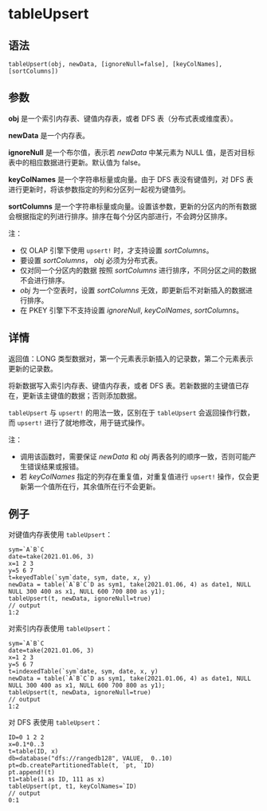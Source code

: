 # tableUpsert

## 语法

`tableUpsert(obj, newData, [ignoreNull=false], [keyColNames],
[sortColumns])`

## 参数

**obj** 是一个索引内存表、键值内存表，或者 DFS 表（分布式表或维度表）。

**newData** 是一个内存表。

**ignoreNull** 是一个布尔值，表示若 *newData* 中某元素为 NULL 值，是否对目标表中的相应数据进行更新。默认值为
false。

**keyColNames** 是一个字符串标量或向量。由于 DFS 表没有键值列，对 DFS
表进行更新时，将该参数指定的列和分区列一起视为键值列。

**sortColumns**
是一个字符串标量或向量。设置该参数，更新的分区内的所有数据会根据指定的列进行排序。排序在每个分区内部进行，不会跨分区排序。

注：

* 仅 OLAP 引擎下使用 `upsert!` 时，才支持设置
  *sortColumns*。
* 要设置 *sortColumns*， *obj* 必须为分布式表。
* 仅对同一个分区内的数据 按照 *sortColumns* 进行排序，不同分区之间的数据不会进行排序。
* *obj* 为一个空表时，设置 *sortColumns* 无效，即更新后不对新插入的数据进行排序。
* 在 PKEY 引擎下不支持设置 *ignoreNull*,
  *keyColNames*, *sortColumns*。

## 详情

返回值：LONG 类型数据对，第一个元素表示新插入的记录数，第二个元素表示更新的记录数。

将新数据写入索引内存表、键值内存表，或者 DFS 表。若新数据的主键值已存在，更新该主键值的数据；否则添加数据。

`tableUpsert` 与 `upsert!` 的用法一致，区别在于
`tableUpsert` 会返回操作行数，而 `upsert!`
进行了就地修改，用于链式操作。

注：

* 调用该函数时，需要保证 *newData* 和 *obj*
  两表各列的顺序一致，否则可能产生错误结果或报错。
* 若 *keyColNames* 指定的列存在重复值，对重复值进行
  `upsert!` 操作，仅会更新第一个值所在行，其余值所在行不会更新。

## 例子

对键值内存表使用
`tableUpsert`：

```
sym=`A`B`C
date=take(2021.01.06, 3)
x=1 2 3
y=5 6 7
t=keyedTable(`sym`date, sym, date, x, y)
newData = table(`A`B`C`D as sym1, take(2021.01.06, 4) as date1, NULL NULL 300 400 as x1, NULL 600 700 800 as y1);
tableUpsert(t, newData, ignoreNull=true)
// output
1:2
```

对索引内存表使用
`tableUpsert`：

```
sym=`A`B`C
date=take(2021.01.06, 3)
x=1 2 3
y=5 6 7
t=indexedTable(`sym`date, sym, date, x, y)
newData = table(`A`B`C`D as sym1, take(2021.01.06, 4) as date1, NULL NULL 300 400 as x1, NULL 600 700 800 as y1);
tableUpsert(t, newData, ignoreNull=true)
// output
1:2
```

对 DFS 表使用
`tableUpsert`：

```
ID=0 1 2 2
x=0.1*0..3
t=table(ID, x)
db=database("dfs://rangedb128", VALUE,  0..10)
pt=db.createPartitionedTable(t, `pt, `ID)
pt.append!(t)
t1=table(1 as ID, 111 as x)
tableUpsert(pt, t1, keyColNames=`ID)
// output
0:1
```


